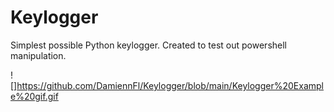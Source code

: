 # Keylogger
Simplest possible Python keylogger. Created to test out powershell manipulation.

![]https://github.com/DamiennFl/Keylogger/blob/main/Keylogger%20Example%20gif.gif
